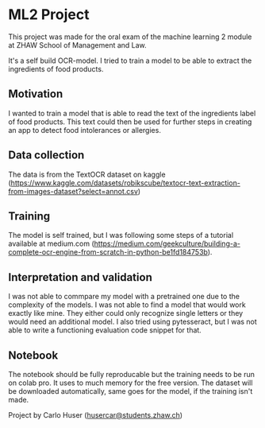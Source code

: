 # ML2 Project

This project was made for the oral exam of the machine learning 2 module at ZHAW School of Management and Law.

It's a self build OCR-model. I tried to train a model to be able to extract the ingredients of food products.

## Motivation
I wanted to train a model that is able to read the text of the ingredients label of food products. This text could then be used for further steps in creating an app to detect food intolerances or allergies.

## Data collection
The data is from the TextOCR dataset on kaggle (https://www.kaggle.com/datasets/robikscube/textocr-text-extraction-from-images-dataset?select=annot.csv)

## Training
The model is self trained, but I was following some steps of a tutorial available at medium.com (https://medium.com/geekculture/building-a-complete-ocr-engine-from-scratch-in-python-be1fd184753b).

## Interpretation and validation
I was not able to commpare my model with a pretrained one due to the complexity of the models. I was not able to find a model that would work exactly like mine. They either could only recognize single letters or they would need an additional model. I also tried using pytesseract, but I was not able to write a functioning evaluation code snippet for that.

## Notebook
The notebook should be fully reproducable but the training needs to be run on colab pro. It uses to much memory for the free version.
The dataset will be downloaded automatically, same goes for the model, if the training isn't made.

Project by Carlo Huser (husercar@students.zhaw.ch)
